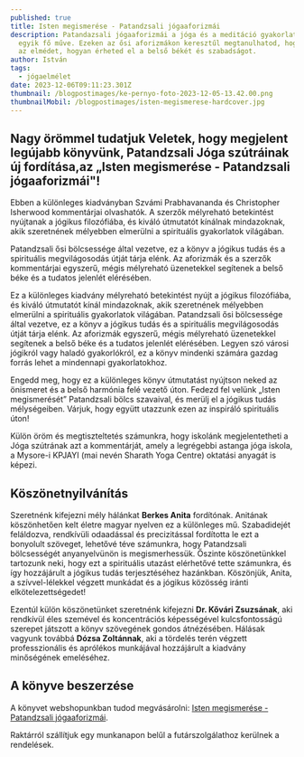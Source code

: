 ```yaml
---
published: true
title: Isten megismerése - Patandzsali jógaaforizmái
description: Patandazsali jógaaforizmái a jóga és a meditáció gyakorlatának
  egyik fő műve. Ezeken az ősi aforizmákon keresztűl megtanulhatod, hogyan urald
  az elmédet, hogyan érheted el a belső békét és szabadságot.
author: István
tags:
  - jógaelmélet
date: 2023-12-06T09:11:23.301Z
thumbnail: /blogpostimages/ke-pernyo-foto-2023-12-05-13.42.00.png
thumbnailMobil: /blogpostimages/isten-megismerese-hardcover.jpg
---
```

## Nagy örömmel tudatjuk Veletek, hogy megjelent legújabb könyvünk, Patandzsali Jóga szútráinak új fordítása,az „Isten megismerése - Patandzsali jógaaforizmái"!  

Ebben  a különleges kiadványban Szvámi Prabhavananda és Christopher Isherwood kommentárjai olvashatók. A szerzők mélyreható betekintést nyújtanak a jógikus filozófiába, és kiváló útmutatót kínálnak mindazoknak, akik
szeretnének mélyebben elmerülni a spirituális gyakorlatok világában.

Patandzsali ősi bölcsessége által vezetve, ez a könyv a jógikus tudás és a spirituális megvilágosodás útját tárja elénk. Az aforizmák  és a szerzők kommentárjai  egyszerű, mégis mélyreható üzenetekkel segítenek a belső béke és a tudatos jelenlét elérésében.

Ez a különleges kiadvány mélyreható betekintést nyújt a jógikus filozófiába, és kiváló útmutatót kínál mindazoknak, akik szeretnének mélyebben elmerülni a spirituális gyakorlatok világában.
Patandzsali ősi bölcsessége által vezetve, ez a könyv a jógikus tudás és a spirituális megvilágosodás útját tárja elénk. Az aforizmák egyszerű, mégis mélyreható üzenetekkel segítenek a belső béke és a tudatos jelenlét elérésében.
Legyen szó városi jógikról vagy haladó gyakorlókról, ez a könyv mindenki számára gazdag forrás lehet a mindennapi gyakorlatokhoz.  

Engedd meg, hogy ez a különleges könyv útmutatást nyújtson neked az önismeret és a belső harmónia felé vezető úton.
Fedezd  fel velünk „Isten megismerését” Patandzsali bölcs szavaival, és  merülj el a jógikus tudás mélységeiben. Várjuk, hogy együtt utazzunk ezen az inspiráló spirituális úton!

Külön öröm és megtiszteltetés számunkra, hogy iskolánk megjelentetheti a Jóga szútrának azt a kommentárját, amely a legrégebbi astanga jóga iskola, a Mysore-i KPJAYI (mai nevén Sharath Yoga Centre) oktatási anyagát is képezi.

## Köszönetnyilvánítás

Szeretnénk kifejezni mély hálánkat **Berkes Anita** fordítónak. Anitának köszönhetően kelt életre magyar nyelven ez a különleges mű. Szabadidejét feláldozva, rendkívüli odaadással és precizitással fordította le ezt a bonyolult szöveget, lehetővé téve számunkra, hogy Patandzsali bölcsességét anyanyelvünön is megismerhessük. Őszinte köszönetünkkel tartozunk neki, hogy ezt a spirituális utazást elérhetővé tette számunkra, és így hozzájárult a jógikus tudás terjesztéséhez hazánkban. Köszönjük, Anita, a szívvel-lélekkel végzett munkádat és a jógikus közösség iránti elkötelezettségedet!

Ezentúl külön köszönetünket szeretnénk kifejezni **Dr. Kővári Zsuzsának**, aki rendkívül éles szemével és koncentrációs képességével kulcsfontosságú szerepet játszott a könyv szövegének gondos átnézésében. Hálásak vagyunk továbbá **Dózsa Zoltánnak**, aki a tördelés terén végzett professzionális és aprólékos munkájával hozzájárult a kiadvány minőségének emeléséhez.

## A könyve beszerzése

A könyvet webshopunkban tudod megvásárolni: [Isten megismerése - Patandzsali jógaaforizmái](https://shop.bandha.works/products/isten-megismerese-patandzsali-jogaaforizmai). 

Raktárról szállítjuk egy munkanapon belűl a futárszolgálathoz kerülnek a rendelések. 

